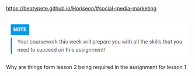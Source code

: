 https://beatypete.github.io/Horiseon/#social-media-marketing

![why](/assets/images/capture.png)
Why are things form lesson 2 being required in the assignment for lesson 1

